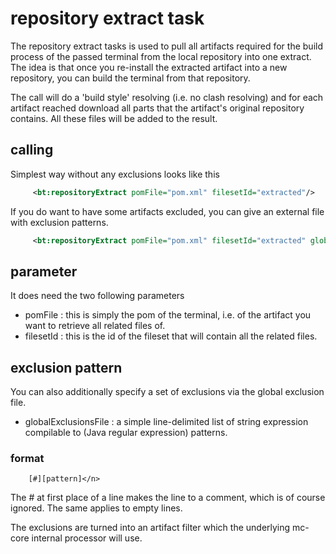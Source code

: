 # repository extract task

The repository extract tasks is used to pull all artifacts required for the build process of the passed terminal from the local repository into one extract. The idea is that once you re-install the extracted artifact into a new repository, you can build the terminal from that repository. 

The call will do a 'build style' resolving (i.e. no clash resolving) and for each artifact reached download all parts that the artifact's original repository contains. All these files will be added to the result.

## calling 

Simplest way without any exclusions looks like this 
```xml
     <bt:repositoryExtract pomFile="pom.xml" filesetId="extracted"/>
```
If you do want to have some artifacts excluded, you can give an external file with exclusion patterns.
```xml     
     <bt:repositoryExtract pomFile="pom.xml" filesetId="extracted" globalExclusionsFile="exclusions.txt" />       
```
## parameter

It does need the two following parameters

 - pomFile : this is simply the pom of the terminal, i.e. of the artifact you want to retrieve all related files of. 
 - filesetId : this is the id of the fileset that will contain all the related files. 
 

## exclusion pattern

You can also additionally specify a set of exclusions via the global exclusion file.

- globalExclusionsFile : a simple line-delimited list of string expression compilable to (Java regular expression) patterns. 


### format 
```
    [#][pattern]</n>
```

The # at first place of a line makes the line to a comment, which is of course ignored. The same applies to empty lines.

The exclusions are turned into an artifact filter which the underlying mc-core internal processor will use. 
